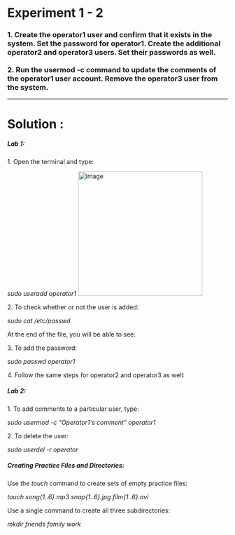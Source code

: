 <h1>
     Experiment 1 - 2 
</h1>

<h3>
    1. Create the operator1 user and confirm that it exists in the system. Set the password for operator1. Create the additional operator2 and operator3 users. Set their passwords as well.
    <br><br>
    2. Run the usermod -c command to update the comments of the operator1 user account. Remove the operator3 user from the system.
</h3>

<hr>

<h1>
    Solution :
</h1>

<h5>Lab 1:</h5>
<p>1. Open the terminal and type:</p>
<i>sudo useradd operator1</i>
<img width="284" alt="image" src="https://github.com/user-attachments/assets/9597b449-aa3d-4a94-becb-410dd4fd2980" />

<br>

<p>2. To check whether or not the user is added:</p>
<i>sudo cat /etc/passwd</i>
<br>

<p>At the end of the file, you will be able to see:</p>

<p>3. To add the password:</p>
<i>sudo passwd operator1</i>
<br>

<p>4. Follow the same steps for operator2 and operator3 as well:</p>

<h5>Lab 2:</h5>
<p>1. To add comments to a particular user, type:</p>
<i>sudo usermod -c "Operator1's comment" operator1</i>
<br>

<p>2. To delete the user:</p>
<i>sudo userdel -r operator</i>
<br>

<h5>Creating Practice Files and Directories:</h5>
<p>Use the <i>touch</i> command to create sets of empty practice files:</p>
<i>touch song{1..6}.mp3 snap{1..6}.jpg film{1..6}.avi</i>

<p>Use a single command to create all three subdirectories:</p>
<i>mkdir friends family work</i>
